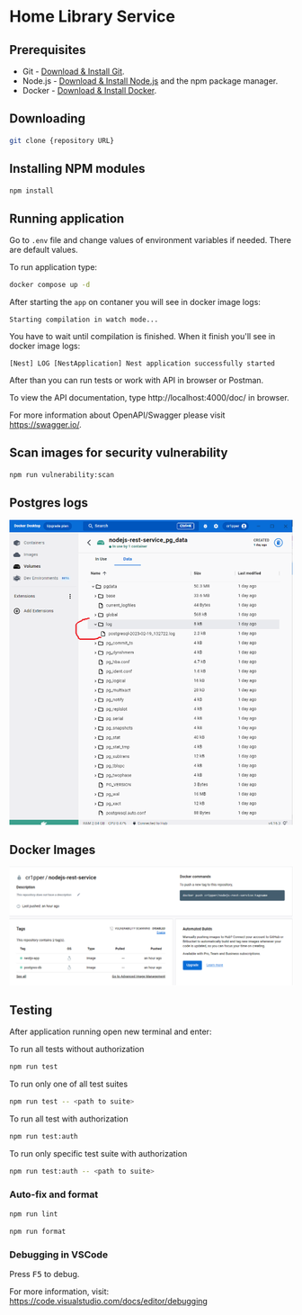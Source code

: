 # Home Library Service

## Prerequisites

- Git - [Download & Install Git](https://git-scm.com/downloads).
- Node.js - [Download & Install Node.js](https://nodejs.org/en/download/) and the npm package manager.
- Docker - [Download & Install Docker](https://www.docker.com/products/docker-desktop/).

## Downloading

```bash
git clone {repository URL}
```

## Installing NPM modules

```bash
npm install
```

## Running application

Go to `.env` file and change values of environment variables if needed. There are default values.

To run application type:
```bash
docker compose up -d
```

After starting the `app` on contaner you will see in docker image logs:
```
Starting compilation in watch mode...
``` 
You have to wait until compilation is finished. When it finish you'll see in docker image logs:
```
[Nest] LOG [NestApplication] Nest application successfully started
```
After than you can run tests or work with API in browser or Postman. 

To view the API documentation, type http://localhost:4000/doc/ in browser.

For more information about OpenAPI/Swagger please visit https://swagger.io/.

## Scan images for security vulnerability

```bash
npm run vulnerability:scan
```

## Postgres logs

![logs](./volume_screen.png)

## Docker Images 

![Docker Hub](./DockerHub.png)

## Testing

After application running open new terminal and enter:

To run all tests without authorization

```bash
npm run test
```

To run only one of all test suites

```bash
npm run test -- <path to suite>
```

To run all test with authorization

```bash
npm run test:auth
```

To run only specific test suite with authorization

```bash
npm run test:auth -- <path to suite>
```

### Auto-fix and format

```bash
npm run lint
```

```bash
npm run format
```

### Debugging in VSCode

Press <kbd>F5</kbd> to debug.

For more information, visit: https://code.visualstudio.com/docs/editor/debugging
